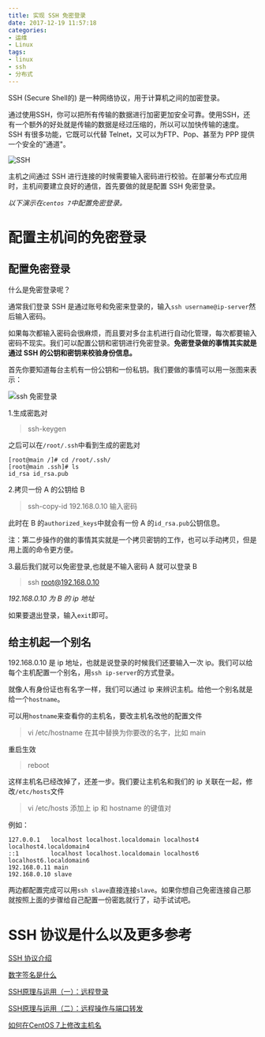 ```yaml
---
title: 实现 SSH 免密登录
date: 2017-12-19 11:57:18
categories:
- 运维
- Linux
tags:
- linux
- ssh
- 分布式
---
```


SSH (Secure Shell的) 是一种网络协议，用于计算机之间的加密登录。

通过使用SSH，你可以把所有传输的数据进行加密更加安全可靠。使用SSH，还有一个额外的好处就是传输的数据是经过压缩的，所以可以加快传输的速度。SSH 有很多功能，它既可以代替 Telnet，又可以为FTP、Pop、甚至为 PPP 提供一个安全的"通道"。

![SSH](http://upload-images.jianshu.io/upload_images/2791079-879bf1f790d974bc.jpg?imageMogr2/auto-orient/strip%7CimageView2/2/w/1240)

<!-- more -->

主机之间通过 SSH 进行连接的时候需要输入密码进行校验。在部署分布式应用时，主机间要建立良好的通信，首先要做的就是配置 SSH 免密登录。

*以下演示在`centos 7`中配置免密登录。*

# 配置主机间的免密登录

## 配置免密登录

什么是免密登录呢？

通常我们登录 SSH 是通过账号和免密来登录的，输入`ssh username@ip-server`然后输入密码。

如果每次都输入密码会很麻烦，而且要对多台主机进行自动化管理，每次都要输入密码不现实。我们可以配置公钥和密钥进行免密登录。**免密登录做的事情其实就是通过 SSH 的公钥和密钥来校验身份信息。**

首先你要知道每台主机有一份公钥和一份私钥。我们要做的事情可以用一张图来表示：

![ssh 免密登录](http://upload-images.jianshu.io/upload_images/2791079-5f9ccb0e655e4206.png?imageMogr2/auto-orient/strip%7CimageView2/2/w/1240)

1.生成密匙对

> ssh-keygen

之后可以在`/root/.ssh`中看到生成的密匙对

```
[root@main /]# cd /root/.ssh/
[root@main .ssh]# ls
id_rsa id_rsa.pub
```
2.拷贝一份 A 的公钥给 B

> ssh-copy-id 192.168.0.10
> 输入密码

此时在 B 的`authorized_keys`中就会有一份 A 的`id_rsa.pub`公钥信息。

注：第二步操作的做的事情其实就是一个拷贝密钥的工作，也可以手动拷贝，但是用上面的命令更方便。

3.最后我们就可以免密登录,也就是不输入密码 A 就可以登录 B

> ssh root@192.168.0.10
 
*192.168.0.10 为 B 的 ip 地址*

如果要退出登录，输入`exit`即可。

## 给主机起一个别名

192.168.0.10 是 ip 地址，也就是说登录的时候我们还要输入一次 ip。我们可以给每个主机配置一个别名，用`ssh ip-server`的方式登录。

就像人有身份证也有名字一样，我们可以通过 ip 来辨识主机。给他一个别名就是给一个`hostname`。

可以用`hostname`来查看你的主机名，要改主机名改他的配置文件

> vi /etc/hostname
> 在其中替换为你要改的名字，比如 main

重启生效

> reboot

这样主机名已经改掉了，还差一步。我们要让主机名和我们的 ip 关联在一起，修改`/etc/hosts`文件

> vi /etc/hosts
> 添加上 ip 和 hostname 的键值对

例如：

```
127.0.0.1   localhost localhost.localdomain localhost4 localhost4.localdomain4
::1         localhost localhost.localdomain localhost6 localhost6.localdomain6
192.168.0.11 main
192.168.0.10 slave
```

两边都配置完成可以用`ssh slave`直接连接`slave`。如果你想自己免密连接自己那就按照上面的步骤给自己配置一份密匙就行了，动手试试吧。

# SSH 协议是什么以及更多参考

[SSH 协议介绍](http://blog.csdn.net/macrossdzh/article/details/5691924)

[数字签名是什么](http://www.ruanyifeng.com/blog/2011/08/what_is_a_digital_signature.html)

[SSH原理与运用（一）：远程登录](http://www.ruanyifeng.com/blog/2011/12/ssh_remote_login.html)

[SSH原理与运用（二）：远程操作与端口转发](http://www.ruanyifeng.com/blog/2011/08/what_is_a_digital_signature.html
)

[如何在CentOS 7上修改主机名](http://www.jianshu.com/p/39d7000dfa47)


